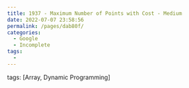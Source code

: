 ```yaml
---
title: 1937 - Maximum Number of Points with Cost - Medium
date: 2022-07-07 23:58:56
permalink: /pages/dab80f/
categories:
  - Google
  - Incomplete
tags:
  - 
---
```

tags: [Array, Dynamic Programming]